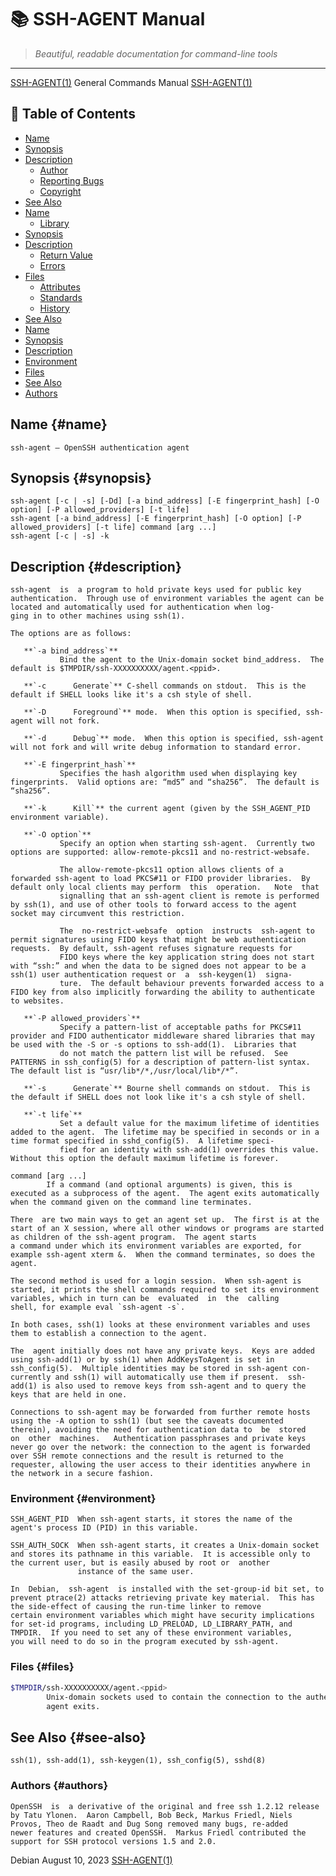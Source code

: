# 📚 SSH-AGENT Manual

> *Beautiful, readable documentation for command-line tools*

---

[SSH-AGENT(1)](SSH-AGENT.html)                                                                               General Commands Manual                                                                             [SSH-AGENT(1)](SSH-AGENT.html)


## 📑 Table of Contents

- [Name](#name)
- [Synopsis](#synopsis)
- [Description](#description)
  - [Author](#author)
  - [Reporting Bugs](#reporting-bugs)
  - [Copyright](#copyright)
- [See Also](#see-also)
- [Name](#name)
  - [Library](#library)
- [Synopsis](#synopsis)
- [Description](#description)
  - [Return Value](#return-value)
  - [Errors](#errors)
- [Files](#files)
  - [Attributes](#attributes)
  - [Standards](#standards)
  - [History](#history)
- [See Also](#see-also)
- [Name](#name)
- [Synopsis](#synopsis)
- [Description](#description)
- [Environment](#environment)
- [Files](#files)
- [See Also](#see-also)
- [Authors](#authors)


## Name {#name}

```
ssh-agent — OpenSSH authentication agent
```



## Synopsis {#synopsis}

```
ssh-agent [-c | -s] [-Dd] [-a bind_address] [-E fingerprint_hash] [-O option] [-P allowed_providers] [-t life]
ssh-agent [-a bind_address] [-E fingerprint_hash] [-O option] [-P allowed_providers] [-t life] command [arg ...]
ssh-agent [-c | -s] -k
```



## Description {#description}

```
ssh-agent  is  a program to hold private keys used for public key authentication.  Through use of environment variables the agent can be located and automatically used for authentication when log‐
ging in to other machines using ssh(1).

The options are as follows:
```


       **`-a bind_address`**
               Bind the agent to the Unix-domain socket bind_address.  The default is $TMPDIR/ssh-XXXXXXXXXX/agent.<ppid>.

       **`-c      Generate`** C-shell commands on stdout.  This is the default if SHELL looks like it's a csh style of shell.

       **`-D      Foreground`** mode.  When this option is specified, ssh-agent will not fork.

       **`-d      Debug`** mode.  When this option is specified, ssh-agent will not fork and will write debug information to standard error.

       **`-E fingerprint_hash`**
               Specifies the hash algorithm used when displaying key fingerprints.  Valid options are: “md5” and “sha256”.  The default is “sha256”.

       **`-k      Kill`** the current agent (given by the SSH_AGENT_PID environment variable).

       **`-O option`**
               Specify an option when starting ssh-agent.  Currently two options are supported: allow-remote-pkcs11 and no-restrict-websafe.

               The allow-remote-pkcs11 option allows clients of a forwarded ssh-agent to load PKCS#11 or FIDO provider libraries.  By default only local clients may perform  this  operation.   Note  that
               signalling that an ssh-agent client is remote is performed by ssh(1), and use of other tools to forward access to the agent socket may circumvent this restriction.

               The  no-restrict-websafe  option  instructs  ssh-agent to permit signatures using FIDO keys that might be web authentication requests.  By default, ssh-agent refuses signature requests for
               FIDO keys where the key application string does not start with “ssh:” and when the data to be signed does not appear to be a ssh(1) user authentication request or  a  ssh-keygen(1)  signa‐
               ture.  The default behaviour prevents forwarded access to a FIDO key from also implicitly forwarding the ability to authenticate to websites.

       **`-P allowed_providers`**
               Specify a pattern-list of acceptable paths for PKCS#11 provider and FIDO authenticator middleware shared libraries that may be used with the -S or -s options to ssh-add(1).  Libraries that
               do not match the pattern list will be refused.  See PATTERNS in ssh_config(5) for a description of pattern-list syntax.  The default list is “usr/lib*/*,/usr/local/lib*/*”.

       **`-s      Generate`** Bourne shell commands on stdout.  This is the default if SHELL does not look like it's a csh style of shell.

       **`-t life`**
               Set a default value for the maximum lifetime of identities added to the agent.  The lifetime may be specified in seconds or in a time format specified in sshd_config(5).  A lifetime speci‐
               fied for an identity with ssh-add(1) overrides this value.  Without this option the default maximum lifetime is forever.

```
command [arg ...]
        If a command (and optional arguments) is given, this is executed as a subprocess of the agent.  The agent exits automatically when the command given on the command line terminates.

There  are two main ways to get an agent set up.  The first is at the start of an X session, where all other windows or programs are started as children of the ssh-agent program.  The agent starts
a command under which its environment variables are exported, for example ssh-agent xterm &.  When the command terminates, so does the agent.

The second method is used for a login session.  When ssh-agent is started, it prints the shell commands required to set its environment variables, which in turn can be  evaluated  in  the  calling
shell, for example eval `ssh-agent -s`.

In both cases, ssh(1) looks at these environment variables and uses them to establish a connection to the agent.

The  agent initially does not have any private keys.  Keys are added using ssh-add(1) or by ssh(1) when AddKeysToAgent is set in ssh_config(5).  Multiple identities may be stored in ssh-agent con‐
currently and ssh(1) will automatically use them if present.  ssh-add(1) is also used to remove keys from ssh-agent and to query the keys that are held in one.

Connections to ssh-agent may be forwarded from further remote hosts using the -A option to ssh(1) (but see the caveats documented therein), avoiding the need for authentication data to  be  stored
on  other  machines.   Authentication passphrases and private keys never go over the network: the connection to the agent is forwarded over SSH remote connections and the result is returned to the
requester, allowing the user access to their identities anywhere in the network in a secure fashion.
```



### Environment {#environment}

```
SSH_AGENT_PID  When ssh-agent starts, it stores the name of the agent's process ID (PID) in this variable.

SSH_AUTH_SOCK  When ssh-agent starts, it creates a Unix-domain socket and stores its pathname in this variable.  It is accessible only to the current user, but is easily abused by root or  another
               instance of the same user.

In  Debian,  ssh-agent  is installed with the set-group-id bit set, to prevent ptrace(2) attacks retrieving private key material.  This has the side-effect of causing the run-time linker to remove
certain environment variables which might have security implications for set-id programs, including LD_PRELOAD, LD_LIBRARY_PATH, and TMPDIR.  If you need to set any of these environment variables,
you will need to do so in the program executed by ssh-agent.
```



### Files {#files}

```bash
$TMPDIR/ssh-XXXXXXXXXX/agent.<ppid>
        Unix-domain sockets used to contain the connection to the authentication agent.  These sockets should only be readable by the owner.  The sockets should get automatically removed when  the
        agent exits.
```



## See Also {#see-also}

```
ssh(1), ssh-add(1), ssh-keygen(1), ssh_config(5), sshd(8)
```



### Authors {#authors}

```
OpenSSH  is  a derivative of the original and free ssh 1.2.12 release by Tatu Ylonen.  Aaron Campbell, Bob Beck, Markus Friedl, Niels Provos, Theo de Raadt and Dug Song removed many bugs, re-added
newer features and created OpenSSH.  Markus Friedl contributed the support for SSH protocol versions 1.5 and 2.0.
```


Debian                                                                                        August 10, 2023                                                                                  [SSH-AGENT(1)](SSH-AGENT.html)
